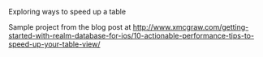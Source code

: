 Exploring ways to speed up a table

Sample project from the blog post at http://www.xmcgraw.com/getting-started-with-realm-database-for-ios/10-actionable-performance-tips-to-speed-up-your-table-view/
